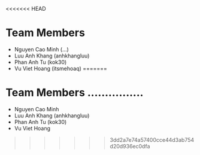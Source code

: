 <<<<<<< HEAD
# Team Members
- Nguyen Cao Minh (...)
- Luu Anh Khang (anhkhangluu)
- Phan Anh Tu (kok30)
- Vu Viet Hoang (itsmehoaq)
=======
# Team Members ................
- Nguyen Cao Minh
- Luu Anh Khang (anhkhangluu)
- Phan Anh Tu (kok30)
- Vu Viet Hoang
>>>>>>> 3dd2a7e74a57400cce44d3ab754d20d936ec0dfa
